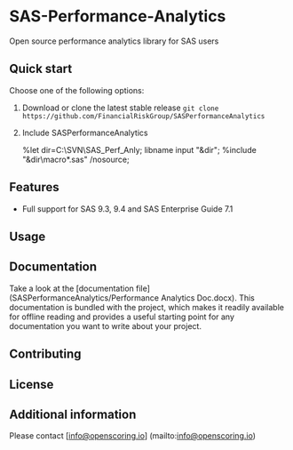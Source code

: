 # SAS-Performance-Analytics
Open source performance analytics library for SAS users

## Quick start

Choose one of the following options:

1. Download or clone the latest stable release
   `git clone
    https://github.com/FinancialRiskGroup/SASPerformanceAnalytics`

2. Include SASPerformanceAnalytics

    %let dir=C:\SVN\SAS_Perf_Anly;
    libname input "&dir";
    %include "&dir\macro\*.sas" /nosource;


## Features

* Full support for SAS 9.3, 9.4 and SAS Enterprise Guide 7.1


## Usage




## Documentation

Take a look at the [documentation file](SASPerformanceAnalytics/Performance Analytics Doc.docx).
This documentation is bundled with the project, which makes it readily
available for offline reading and provides a useful starting point for
any documentation you want to write about your project.


## Contributing




## License



## Additional information #

Please contact [info@openscoring.io] (mailto:info@openscoring.io)
